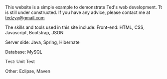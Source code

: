 This website is a simple example  to demonstrate Ted's web development. Tt is still under constructed. 
If you have any advice, please contact me at tedzyy@gmail.com

The skills and tools used in this site include:
Front-end: HTML, CSS, Javascript, Bootstrap, JSON

Server side: Java, Spring, Hibernate

Database: MySQL

Test: Unit Test

Other: Eclipse, Maven
